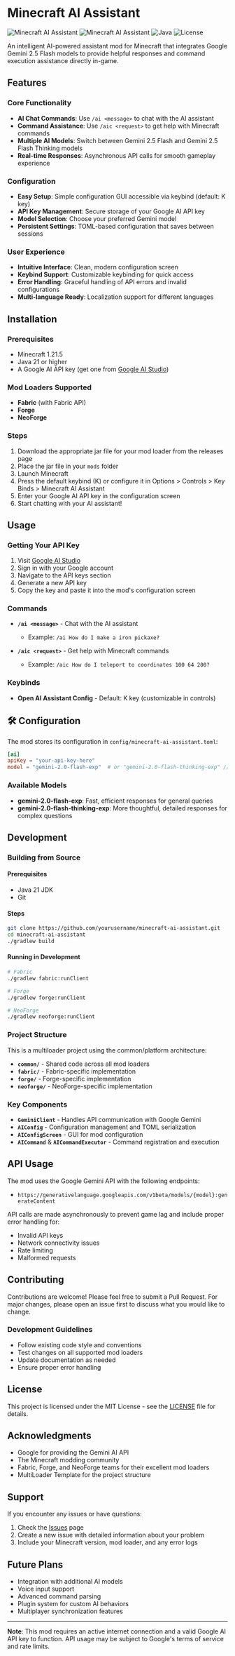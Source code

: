 # Minecraft AI Assistant

![Minecraft AI Assistant](https://img.shields.io/badge/Minecraft-1.21.5-green) ![Minecraft AI Assistant](https://img.shields.io/badge/Minecraft-1.21.6-green) ![Java](https://img.shields.io/badge/Java-21-orange) ![License](https://img.shields.io/badge/License-MIT-blue)

An intelligent AI-powered assistant mod for Minecraft that integrates Google Gemini 2.5 Flash models to provide helpful responses and command execution assistance directly in-game.

## Features

### Core Functionality
- **AI Chat Commands**: Use `/ai <message>` to chat with the AI assistant
- **Command Assistance**: Use `/aic <request>` to get help with Minecraft commands
- **Multiple AI Models**: Switch between Gemini 2.5 Flash and Gemini 2.5 Flash Thinking models
- **Real-time Responses**: Asynchronous API calls for smooth gameplay experience

### Configuration
- **Easy Setup**: Simple configuration GUI accessible via keybind (default: K key)
- **API Key Management**: Secure storage of your Google AI API key
- **Model Selection**: Choose your preferred Gemini model
- **Persistent Settings**: TOML-based configuration that saves between sessions

### User Experience
- **Intuitive Interface**: Clean, modern configuration screen
- **Keybind Support**: Customizable keybinding for quick access
- **Error Handling**: Graceful handling of API errors and invalid configurations
- **Multi-language Ready**: Localization support for different languages

## Installation

### Prerequisites
- Minecraft 1.21.5
- Java 21 or higher
- A Google AI API key (get one from [Google AI Studio](https://aistudio.google.com/))

### Mod Loaders Supported
- **Fabric** (with Fabric API)
- **Forge** 
- **NeoForge**

### Steps
1. Download the appropriate jar file for your mod loader from the releases page
2. Place the jar file in your `mods` folder
3. Launch Minecraft
4. Press the default keybind (K) or configure it in Options > Controls > Key Binds > Minecraft AI Assistant
5. Enter your Google AI API key in the configuration screen
6. Start chatting with your AI assistant!

## Usage

### Getting Your API Key
1. Visit [Google AI Studio](https://aistudio.google.com/)
2. Sign in with your Google account
3. Navigate to the API keys section
4. Generate a new API key
5. Copy the key and paste it into the mod's configuration screen

### Commands
- **`/ai <message>`** - Chat with the AI assistant
  - Example: `/ai How do I make a iron pickaxe?`
  
- **`/aic <request>`** - Get help with Minecraft commands
  - Example: `/aic How do I teleport to coordinates 100 64 200?`

### Keybinds
- **Open AI Assistant Config** - Default: K key (customizable in controls)

## 🛠️ Configuration

The mod stores its configuration in `config/minecraft-ai-assistant.toml`:

```toml
[ai]
apiKey = "your-api-key-here"
model = "gemini-2.0-flash-exp"  # or "gemini-2.0-flash-thinking-exp" // cwill be changes according to AI studio
```

### Available Models
- **gemini-2.0-flash-exp**: Fast, efficient responses for general queries
- **gemini-2.0-flash-thinking-exp**: More thoughtful, detailed responses for complex questions

## Development

### Building from Source

#### Prerequisites
- Java 21 JDK
- Git

#### Steps
```bash
git clone https://github.com/yourusername/minecraft-ai-assistant.git
cd minecraft-ai-assistant
./gradlew build
```

#### Running in Development
```bash
# Fabric
./gradlew fabric:runClient

# Forge  
./gradlew forge:runClient

# NeoForge
./gradlew neoforge:runClient
```

### Project Structure
This is a multiloader project using the common/platform architecture:

- **`common/`** - Shared code across all mod loaders
- **`fabric/`** - Fabric-specific implementation
- **`forge/`** - Forge-specific implementation  
- **`neoforge/`** - NeoForge-specific implementation

### Key Components
- **`GeminiClient`** - Handles API communication with Google Gemini
- **`AIConfig`** - Configuration management and TOML serialization
- **`AIConfigScreen`** - GUI for mod configuration
- **`AICommand`** & **`AICommandExecutor`** - Command registration and execution

## API Usage

The mod uses the Google Gemini API with the following endpoints:
- `https://generativelanguage.googleapis.com/v1beta/models/{model}:generateContent`

API calls are made asynchronously to prevent game lag and include proper error handling for:
- Invalid API keys
- Network connectivity issues
- Rate limiting
- Malformed requests

## Contributing

Contributions are welcome! Please feel free to submit a Pull Request. For major changes, please open an issue first to discuss what you would like to change.

### Development Guidelines
- Follow existing code style and conventions
- Test changes on all supported mod loaders
- Update documentation as needed
- Ensure proper error handling

## License

This project is licensed under the MIT License - see the [LICENSE](LICENSE) file for details.

## Acknowledgments

- Google for providing the Gemini AI API
- The Minecraft modding community
- Fabric, Forge, and NeoForge teams for their excellent mod loaders
- MultiLoader Template for the project structure

## Support

If you encounter any issues or have questions:

1. Check the [Issues](https://github.com/yourusername/minecraft-ai-assistant/issues) page
2. Create a new issue with detailed information about your problem
3. Include your Minecraft version, mod loader, and any error logs

## Future Plans

- Integration with additional AI models
- Voice input support
- Advanced command parsing
- Plugin system for custom AI behaviors
- Multiplayer synchronization features

---

**Note**: This mod requires an active internet connection and a valid Google AI API key to function. API usage may be subject to Google's terms of service and rate limits.
